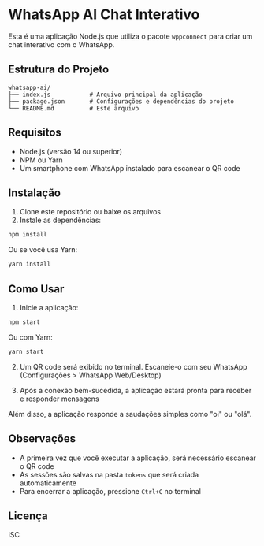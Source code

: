 # WhatsApp AI Chat Interativo

Esta é uma aplicação Node.js que utiliza o pacote `wppconnect` para criar um chat interativo com o WhatsApp.

## Estrutura do Projeto

```
whatsapp-ai/
├── index.js           # Arquivo principal da aplicação
├── package.json       # Configurações e dependências do projeto
└── README.md          # Este arquivo
```

## Requisitos

- Node.js (versão 14 ou superior)
- NPM ou Yarn
- Um smartphone com WhatsApp instalado para escanear o QR code

## Instalação

1. Clone este repositório ou baixe os arquivos
2. Instale as dependências:

```bash
npm install
```

Ou se você usa Yarn:

```bash
yarn install
```

## Como Usar

1. Inicie a aplicação:

```bash
npm start
```

Ou com Yarn:

```bash
yarn start
```

2. Um QR code será exibido no terminal. Escaneie-o com seu WhatsApp (Configurações > WhatsApp Web/Desktop)

3. Após a conexão bem-sucedida, a aplicação estará pronta para receber e responder mensagens

Além disso, a aplicação responde a saudações simples como "oi" ou "olá".

## Observações

- A primeira vez que você executar a aplicação, será necessário escanear o QR code
- As sessões são salvas na pasta `tokens` que será criada automaticamente
- Para encerrar a aplicação, pressione `Ctrl+C` no terminal

## Licença

ISC